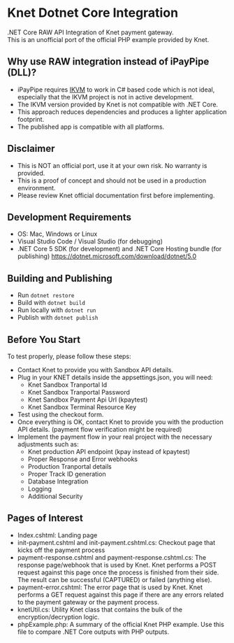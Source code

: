 # Knet Dotnet Core Integration

.NET Core RAW API Integration of Knet payment gateway.  
This is an unofficial port of the official PHP example provided by Knet.

## Why use RAW integration instead of iPayPipe (DLL)?

- iPayPipe requires [IKVM](https://www.ikvm.net/#Introduction) to work in C# based code which is not ideal, especially that the IKVM project is not in active development.
- The IKVM version provided by Knet is not compatible with .NET Core.
- This approach reduces dependencies and produces a lighter application footprint.
- The published app is compatible with all platforms.

## Disclaimer

- This is NOT an official port, use it at your own risk. No warranty is provided.
- This is a proof of concept and should not be used in a production environment.
- Please review Knet official documentation first before implementing.

## Development Requirements

- OS: Mac, Windows or Linux
- Visual Studio Code / Visual Studio (for debugging)
- .NET Core 5 SDK (for development) and .NET Core Hosting bundle (for publishing) https://dotnet.microsoft.com/download/dotnet/5.0

## Building and Publishing

- Run `dotnet restore`
- Build with `dotnet build`
- Run locally with `dotnet run`
- Publish with `dotnet publish`

## Before You Start

To test properly, please follow these steps:

- Contact Knet to provide you with Sandbox API details.
- Plug in your KNET details inside the appsettings.json, you will need:
  - Knet Sandbox Tranportal Id
  - Knet Sandbox Tranportal Password
  - Knet Sandbox Payment Api Url (kpaytest)
  - Knet Sandbox Terminal Resource Key
- Test using the checkout form.
- Once everything is OK, contact Knet to provide you with the production API details. (payment flow verification might be required)
- Implement the payment flow in your real project with the necessary adjustments such as:
  - Knet production API endpoint (kpay instead of kpaytest)
  - Proper Response and Error webhooks
  - Production Tranportal details
  - Proper Track ID generation
  - Database Integration
  - Logging
  - Additional Security

## Pages of Interest

- Index.cshtml: Landing page
- init-payment.cshtml and init-payment.cshtml.cs: Checkout page that kicks off the payment process
- payment-response.cshtml and payment-response.cshtml.cs: The response page/webhook that is used by Knet. Knet performs a POST request against this page once the process is finished from their side. The result can be successful (CAPTURED) or failed (anything else).
- payment-error.cshtml: The error page that is used by Knet. Knet performs a GET request against this page if there are any errors related to the payment gateway or the payment process.
- knetUtil.cs: Utility Knet class that contains the bulk of the encryption/decryption logic.
- phpExample.php: A summary of the official Knet PHP example. Use this file to compare .NET Core outputs with PHP outputs.

